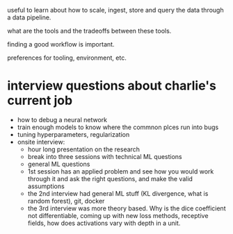 useful to learn about how to scale, ingest, store and query the data through a data pipeline.

what are the tools and the tradeoffs between these tools.

finding a good workflow is important.

preferences for tooling, environment, etc.

# interview questions about charlie's current job
* how to debug a neural network
* train enough models to know where the commnon plces run into bugs
* tuning hyperparameters, regularization
* onsite interview:
	* hour long presentation on the research
	* break into three sessions with technical ML questions
	* general ML questions
	* 1st session has an applied problem and see how you would work through it and ask the right questions, and make the valid assumptions
	* the 2nd interview had general ML stuff (KL divergence, what is random forest), git, docker
	* the 3rd interview was more theory based. Why is the dice coefficient not differentiable, coming up with new loss methods, receptive fields, how does activations vary with depth in a unit.

